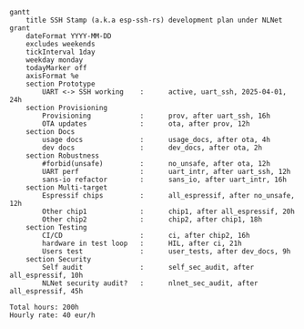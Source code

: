 ```mermaid
gantt
    title SSH Stamp (a.k.a esp-ssh-rs) development plan under NLNet grant
    dateFormat YYYY-MM-DD
    excludes weekends
    tickInterval 1day
    weekday monday
    todayMarker off
    axisFormat %e
    section Prototype
        UART <-> SSH working    :      active, uart_ssh, 2025-04-01, 24h
    section Provisioning
        Provisioning            :      prov, after uart_ssh, 16h
        OTA updates             :      ota, after prov, 12h
    section Docs
        usage docs              :      usage_docs, after ota, 4h
        dev docs                :      dev_docs, after ota, 2h
    section Robustness
        #forbid(unsafe)         :      no_unsafe, after ota, 12h
        UART perf               :      uart_intr, after uart_ssh, 12h
        sans-io refactor        :      sans_io, after uart_intr, 16h
    section Multi-target
        Espressif chips         :      all_espressif, after no_unsafe, 12h
        Other chip1             :      chip1, after all_espressif, 20h
        Other chip2             :      chip2, after chip1, 18h
    section Testing
        CI/CD                   :      ci, after chip2, 16h
        hardware in test loop   :      HIL, after ci, 21h
        Users test              :      user_tests, after dev_docs, 9h
    section Security
        Self audit              :      self_sec_audit, after all_espressif, 10h
        NLNet security audit?   :      nlnet_sec_audit, after all_espressif, 45h
```

```verbatim
Total hours: 200h
Hourly rate: 40 eur/h
```

<!--
Original email snippet about cost estimates (as sent to NLNet on 2025-03-03)

 1. To have a WiFi AP/STA device that a user can SSH into and securely manage any other device with an UART.
    1.1 Prototype cost me (out of pocket) around 500€, needs more refinement, so probably should cost no more than 900€ at this point.

2. The device should be relatively effortless to deploy and provision with the required secret key material.
    2.1 Challenging as there are as many ways to onboard devices as opinions about it. But applying simplicity and involving third parties in testing, I'd budget this at an additional 800€.

3. Written in embedded Rust (ideally no_std and no alloc to reduce memory fragmentation and allow long runtimes without memory issues).
    3.1 Many of the unsafe issues have been circumvented, but way more work is needed to make this robust.
    3.2 Espressif UART-DMA serial driver vs Interrupt driver: Implementing the most suitable solution that does not overrun or glitch the UART (has happened), ~700€
    3.3 Porting to as many Espressif targets as possible, taking care of memory requirements and setting up HIL (Hardware In the Loop) testing jigs: ~800€
    3.4 [Sans-IO refactor][sans-io]: The current prototype needs a cleaner decoupling of finite state machines and IO, but a careful focus on performance, ~1500€
    3.5 Run SSH audit with specialised tools such as SSHambles by HDmoore et al: 300€

TOTAL: 5000€ (wrong estimate!?)
-->